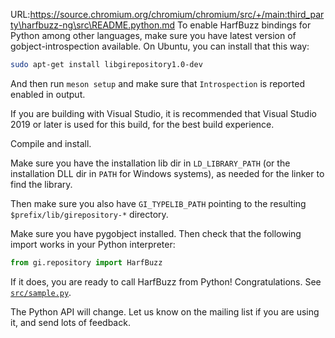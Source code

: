 URL:https://source.chromium.org/chromium/chromium/src/+/main:third_party\harfbuzz-ng\src\README.python.md
To enable HarfBuzz bindings for Python among other languages, make sure
you have latest version of gobject-introspection available.  On Ubuntu,
you can install that this way:

```bash
sudo apt-get install libgirepository1.0-dev
```

And then run `meson setup` and make sure that `Introspection` is reported
enabled in output.

If you are building with Visual Studio, it is recommended that Visual Studio
2019 or later is used for this build, for the best build experience.

Compile and install.

Make sure you have the installation lib dir in `LD_LIBRARY_PATH` (or the
installation DLL dir in `PATH` for Windows systems), as needed
for the linker to find the library.

Then make sure you also have `GI_TYPELIB_PATH` pointing to the resulting
`$prefix/lib/girepository-*` directory.

Make sure you have pygobject installed.  Then check that the following
import works in your Python interpreter:

```python
from gi.repository import HarfBuzz
```

If it does, you are ready to call HarfBuzz from Python!  Congratulations.
See [`src/sample.py`](src/sample.py).

The Python API will change.  Let us know on the mailing list if you are
using it, and send lots of feedback.
